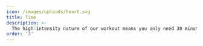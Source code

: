 ```yaml
---
icon: /images/uploads/heart.svg
title: Time
description: >-
  The high-intensity nature of our workout means you only need 30 minutes, saving you time in your busy schedule.
order: '3'
---
```


